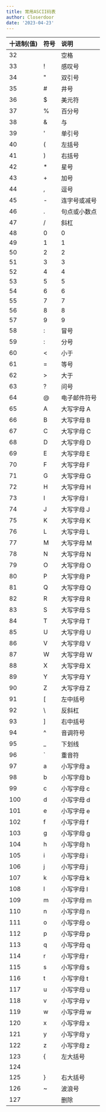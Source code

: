 ```yaml
---
title: 常用ASCII码表
author: Closerdoor
date: '2023-04-23'
---
```


|十进制(值)| 符号 | 说明 | 
| :-----  |:-----|:-----|  
|32| 		 |	  空格    |
|33	| !	 |	  感叹号    |
|34	| "	 |	  双引号    |
|35	| #	 |	  井号    |
|36	| $	 |	  美元符    |
|37	| %	 |	  百分号    |
|38	| &	 |	  与    |
|39	| '	 |	  单引号    |
|40	| (	 |	  左括号    |
|41	| )	 |	  右括号    |
|42	| *	 |	  星号    |
|43	| +	 |	  加号    |
|44	| ,	 |	  逗号    |
|45	| -	 |	  连字号或减号    |
|46	| .	 |	  句点或小数点    |
|47	| /	 |	  斜杠    |
|48	| 0	 |	  0   |
|49	| 1	 |	  1   |
|50	| 2	 |	  2   |
|51	| 3	 |	  3   |
|52	| 4	 |	  4   |
|53	| 5	 |	  5   |
|54	| 6	 |	  6   |
|55	| 7	 |	  7   |
|56	| 8	 |	  8   |
|57	| 9	 |	  9   |
|58	| :	 |	  冒号    |
|59	| :	 |	  分号  |
|60	| <	 |	  小于  |
|61	| =	 |	  等号  |
|62	| >	 |	  大于  |
|63	| ?	 |	  问号  |
|64	| @	 |	  电子邮件符号  |
|65	| A	 |	  大写字母 A  |
|66	| B	 |	  大写字母 B  |
|67	| C	 |	  大写字母 C  |
|68	| D	 |	  大写字母 D  |
|69	| E	 |	  大写字母 E  |
|70	| F	 |	  大写字母 F  |
|71	| G	 |	  大写字母 G  |
|72	| H	 |	  大写字母 H  |
|73	| I	 |	  大写字母 I  |
|74	| J	 |	  大写字母 J  |
|75	| K	 |	  大写字母 K  |
|76	| L	 |	  大写字母 L  |
|77	| M	 |	  大写字母 M  |
|78	| N	 |	  大写字母 N  |
|79	| O	 |	  大写字母 O  |
|80	| P	 |	  大写字母 P  |
|81	| Q	 |	  大写字母 Q  |
|82	| R	 |	  大写字母 R  |
|83	| S	 |	  大写字母 S  |
|84	| T	 |	  大写字母 T  |
|85	| U	 |	  大写字母 U  |
|86	| V	 |	  大写字母 V  |
|87	| W	 |	  大写字母 W  |
|88	| X	 |	  大写字母 X  |
|89	| Y	 |	  大写字母 Y  |
|90	| Z	 |	  大写字母 Z  |
|91	| [	 |	  左中括号  |
|92	| \	 |	  反斜杠  |
|93	| ]	 |	  右中括号  |
|94	| ^	 |	  音调符号  |
|95	| _	 |	  下划线  |
|96	| `	 |	  重音符  |
|97	| a	 |	  小写字母 a  |
|98	| b	 |	  小写字母 b  |
|99	| c	 |	  小写字母 c  |
|100	| d	 |	  小写字母 d  |
|101	| e	 |	  小写字母 e  |
|102	| f	 |	  小写字母 f  |
|103	| g	 |	  小写字母 g  |
|104	| h	 |	  小写字母 h  |
|105	| i	 |	  小写字母 i  |
|106	| j	 |	  小写字母 j  |
|107	| k	 |	  小写字母 k  |
|108	| l	 |	  小写字母 l  |
|109	| m	 |	  小写字母 m  |
|110	| n	 |	  小写字母 n  |
|111	| o	 |	  小写字母 o  |
|112	| p	 |	  小写字母 p  |
|113	| q	 |	  小写字母 q  |
|114	| r	 |	  小写字母 r  |
|115	| s	 |	  小写字母 s  |
|116	| t	 |	  小写字母 t  |
|117	| u	 |	  小写字母 u  |
|118	| v	 |	  小写字母 v  |
|119	| w	 |	  小写字母 w  |
|120	| x	 |	  小写字母 x  |
|121	| y	 |	  小写字母 y  |
|122	| z	 |	  小写字母 z  |
|123	| {	 |	  左大括号  |
|124	| |	 |	  垂直线  |
|125	| }	 |	  右大括号  |
|126	| ~	 |  	波浪号  |
127| 		 |	删除  |
